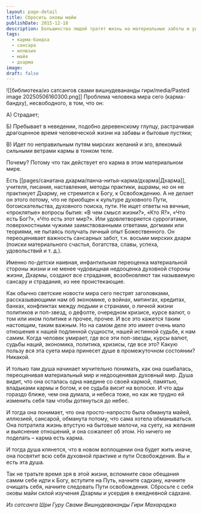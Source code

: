 ```yaml
---
layout: page-detail
title: Сбросить оковы майи
publishDate: 2015-12-18
description: Большинство людей тратят жизнь на материальные заботы и удовольствия, забывая о духовном пути и смысле бытия. Истинное страдание возникает из-за переоценки мирских ценностей и недооценки духовной стороны жизни. Только осознав ошибочность такого подхода, душа начинает стремиться к освобождению и духовной практике.
tags:
  - карма-бандха
  - сансара
  - иллюзия
  - майя
  - дхарма
image: 
draft: false
---
```

![[библиотека/из сатсангов свами вишнудевананды гири/media/Pasted image 20250506160300.png]]
Проблема человека мира сего (карма-бандху), несвободного, в том, что он:

А) Страдает;

Б) Пребывает в неведении, подобно деревенскому глупцу, растрачивая драгоценное время человеческой жизни на забавы и бытовые пустяки;

В) Идет по неправильным путям мирских желаний и эго, влекомый сильными ветрами кармы в тонком теле.

Почему? Потому что так действует его карма в этом материальном мире.

Есть [[pages/санатана дхарма/панча-нитья-карма/дхарма|Дхарма]], учителя, писания, наставления, методы практики, ашрамы, но он не практикует Дхарму, не стремится к Богу, к Освобождению. А не делает он этого потому, что не приобщен к культуре духовного Пути, богоискательства, духовного поиска, пути. Не ищет ответы на вечные, «проклятые» вопросы бытия: «В чем смысл жизни?», «Кто Я?», «Что есть Бог?», «Что есть этот мир?». Или удовлетворяется суррогатами, поверхностными чужими заимствованными ответами, догмами или теориями, не пытаясь получать личный опыт Божественного. Он переоценивает важность сансарных забот, т.н. восьми мирских дхарм (поиски материального счастья, богатства, славы, успеха, удовольствий и т. д.).

Именно по-детски наивная, инфантильная переоценка материальной стороны жизни и не менее чудовищная недооценка духовной стороны жизни, Дхармы, создают все страдания, возобновляют так называемую сансару и страдания, из нее проистекающие.

Как обычно светские новости мира сего пестрят заголовками, рассказывающими нам об экономике, о войнах, митингах, кредитах, банках, конфликтах между людьми и странами, о личной жизни политиков и поп-звезд, о дефолте, очередном кризисе, курсе валют, о том или ином политике и прочее, прочее. И все это кажется таким настоящим, таким важным. Но на самом деле это имеет очень мало отношения к нашей подлинной сущности, нашей истинной судьбе, к нам самим. Когда человек умирает, где все эти поп-звезды, курсы валют, судьбы наций, экономика, политика, кризисы, где все это? Какую пользу вся эта суета мира принесет душе в промежуточном состоянии? Никакой.

И только там душа начинает мучительно понимать, как она ошибалась, переоценивая материальный мир и недооценивая духовный мир. Душа видит, что она осталась одна наедине со своей кармой, памятью, владыками кармы и богом, и ее судьба висит на волоске. И что ады гораздо ближе, чем она думала, и небеса тоже, но как же трудно ей изменить себя там чтобы дотянуться до небес.

И тогда она понимает, что она просто-напросто была обманута майей, иллюзией, сансарой, обманута потому, что сама хотела обманываться. Она потратила жизнь впустую на бытовые мелочи, на суету, на желания и выяснение отношений, и она сожалеет об этом. Но ничего не поделать – карма есть карма.

И тогда душа клянется, что в новом воплощении она будет жить иначе, она посвятит всю себя духовной практике и пути Освобождения. Вы и есть эта душа.

Так не тратьте время зря в этой жизни, вспомните свои обещания самим себе идти к Богу, вступите на Путь, начните садхану, начните очищать себя, начните следовать Пути освобождения. Сбросьте с себя оковы майи силой изучения Дхармы и усердия в ежедневной садхане. 

*Из сатсанга Шри Гуру Свами Вишнудевананды Гири Махараджа*

